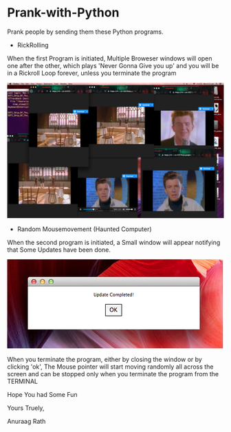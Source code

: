 # Prank-with-Python
Prank people by sending them these Python programs.

* RickRolling

When the first Program is initiated, Multiple Broweser windows will open one after the other, which plays 'Never Gonna Give you up' and you will be in a Rickroll Loop forever, unless you terminate the program

![Rickroll](/images/rickroll.png)

* Random Mousemovement (Haunted Computer)

When the second program is initiated, a Small window will appear notifying that Some Updates have been done.

![update](/images/random1.png)

When you terminate the program, either by closing the window or by clicking 'ok', The Mouse pointer will start moving randomly all across the screen and can be stopped only when you terminate the program from the TERMINAL

Hope You had Some Fun

Yours Truely,

Anuraag Rath
